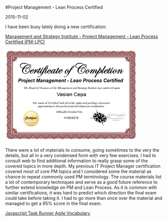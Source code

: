 #Project Management - Lean Process Certified

2015-11-02

<!--- tags: management agile -->

I have been busy lately doing a new certification:

[Management and Strategy Institute - Project Management - Lean Process Certified (PM-LPC)](http://www.msicertified.com/lean-project-management.html)

[ ![](blog/images/PM-LPC.jpg) ](blog/images/PM-LPC.pdf)

There were a lot of materials to consume, going sometimes to the very the details, but all in a very condensed form with very few exercises. I had to consult web to find additional information to really grasp some of the covered topics in more depth. My previous IT Project Manager certification covered most of core PM topics and I considered some the material as chance to repeat commonly used PM terminology. The course materials list a lot of contemporary techniques and serve as a good future reference to further extend knowledge on PM and Lean Process. As it is common with similar certifications, it was hard to predict which direction the final exam could take before taking it. I had to go more than once over the material and managed to get a 95% score in the final exam. 

<ins class='nfooter'><a id='fprev' href='#blog/2015/2015-11-17-Javascript-Task-Runner.md'>Javascript Task Runner</a> <a id='fnext' href='#blog/2015/2015-09-29-Agile-Vocabulary.md'>Agile Vocabulary</a></ins>
